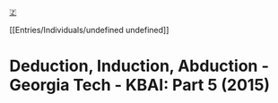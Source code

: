 [🇿](zotero://select/library/items/VJZVEDNH)

[[Entries/Individuals/undefined undefined]] 
# Deduction, Induction, Abduction - Georgia Tech - KBAI: Part 5 (2015)

